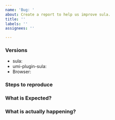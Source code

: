 ```yaml
---
name: 'Bug: '
about: Create a report to help us improve sula.
title: ''
labels: ''
assignees: ''

---
```


<!--
- Try to search for your issue, it may have already been answered or even fixed in the development version.

- Check if the issue is reproducible with the latest stable version of sula or umi-plugin-sula. If you are using a pre-release, please indicate the specific version you are using.

- It is **required** that you clearly describe the steps necessary to reproduce the issue you are running into. Issues with no clear repro steps will not be triaged. If an issue labeled "need repro" receives no further input from the issue author for more than 5 days, it will be closed.

- If your issue is resolved but still open, don’t hesitate to close it. In case you found a solution by yourself, it could be helpful to explain how you fixed it.
-->

### Versions

- sula:
- umi-plugin-sula:
- Browser:

### Steps to reproduce

### What is Expected?

### What is actually happening?
